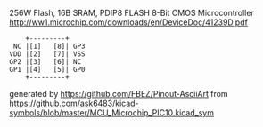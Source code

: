 256W Flash, 16B SRAM, PDIP8
FLASH 8-Bit CMOS Microcontroller
http://ww1.microchip.com/downloads/en/DeviceDoc/41239D.pdf


	    +---------+
	 NC |[1]   [8]| GP3
	VDD |[2]   [7]| VSS
	GP2 |[3]   [6]| NC
	GP1 |[4]   [5]| GP0
	    +---------+


generated by https://github.com/FBEZ/Pinout-AsciiArt from https://github.com/ask6483/kicad-symbols/blob/master/MCU_Microchip_PIC10.kicad_sym